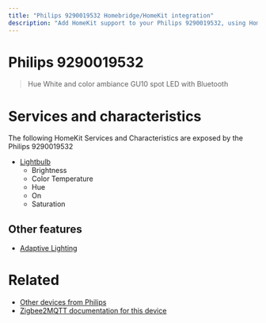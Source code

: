 ```yaml
---
title: "Philips 9290019532 Homebridge/HomeKit integration"
description: "Add HomeKit support to your Philips 9290019532, using Homebridge, Zigbee2MQTT and homebridge-z2m."
---
```

<!---
This file has been GENERATED using src/docgen/docgen.ts
DO NOT EDIT THIS FILE MANUALLY!
-->
# Philips 9290019532
> Hue White and color ambiance GU10 spot LED with Bluetooth


# Services and characteristics
The following HomeKit Services and Characteristics are exposed by
the Philips 9290019532

* [Lightbulb](../../light.md)
  * Brightness
  * Color Temperature
  * Hue
  * On
  * Saturation


## Other features
* [Adaptive Lighting](../../light.md)


# Related
* [Other devices from Philips](../index.md#philips)
* [Zigbee2MQTT documentation for this device](https://www.zigbee2mqtt.io/devices/9290019532.html)